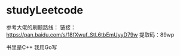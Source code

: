 # studyLeetcode
参考大佬的刷题路线：
链接：https://pan.baidu.com/s/18fXwuf_StL6tbEmUyyD79w 
提取码：89wp 

书里是C++ 我用Go写

